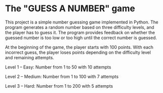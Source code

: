 # The "GUESS A NUMBER" game
This project is a simple number guessing game implemented in Python. The program generates a random number based on three difficulty levels, and the player has to guess it. The program provides feedback on whether the guessed number is too low or too high until the correct number is guessed.

At the beginning of the game, the player starts with 100 points. With each incorrect guess, the player loses points depending on the difficulty level and remaining attempts.

Level 1 – Easy: Number from 1 to 50 with 10 attempts

Level 2 – Medium: Number from 1 to 100 with 7 attempts

Level 3 – Hard: Number from 1 to 200 with 5 attempts
